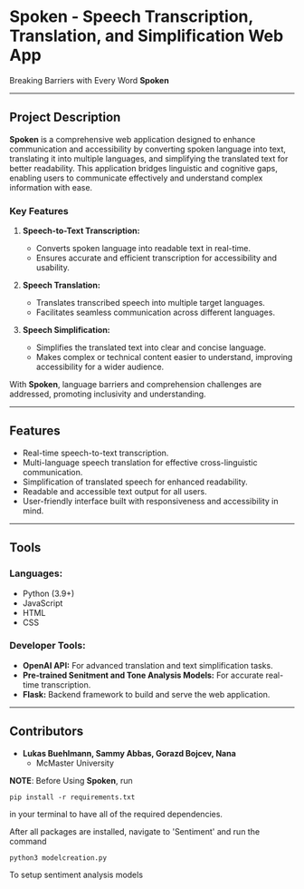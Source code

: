 # Spoken - Speech Transcription, Translation, and Simplification Web App
Breaking Barriers with Every Word **Spoken**

---

## Project Description  
**Spoken** is a comprehensive web application designed to enhance communication and accessibility by converting spoken language into text, translating it into multiple languages, and simplifying the translated text for better readability. This application bridges linguistic and cognitive gaps, enabling users to communicate effectively and understand complex information with ease.  

### Key Features  
1. **Speech-to-Text Transcription:**  
   - Converts spoken language into readable text in real-time.  
   - Ensures accurate and efficient transcription for accessibility and usability.  

2. **Speech Translation:**  
   - Translates transcribed speech into multiple target languages.  
   - Facilitates seamless communication across different languages.  

3. **Speech Simplification:**  
   - Simplifies the translated text into clear and concise language.  
   - Makes complex or technical content easier to understand, improving accessibility for a wider audience.  

With **Spoken**, language barriers and comprehension challenges are addressed, promoting inclusivity and understanding.

---

## Features  
- Real-time speech-to-text transcription.  
- Multi-language speech translation for effective cross-linguistic communication.  
- Simplification of translated speech for enhanced readability.  
- Readable and accessible text output for all users.  
- User-friendly interface built with responsiveness and accessibility in mind.  

---

## Tools  

### Languages:  
- Python (3.9+)
- JavaScript  
- HTML  
- CSS  

### Developer Tools:  
- **OpenAI API:** For advanced translation and text simplification tasks.  
- **Pre-trained Senitment and Tone Analysis Models:** For accurate real-time transcription.  
- **Flask:** Backend framework to build and serve the web application.  

---

## Contributors  
- **Lukas Buehlmann, Sammy Abbas, Gorazd Bojcev, Nana**  
  - McMaster University


**NOTE**: Before Using **Spoken**, run 
```
pip install -r requirements.txt
```
in your terminal to have all of the required dependencies.

After all packages are installed, navigate to 'Sentiment' and run the command
```
python3 modelcreation.py
```
To setup sentiment analysis models

